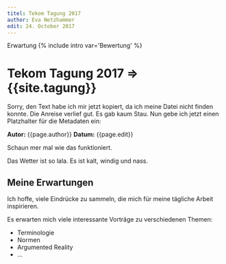 ```yaml
---
titel: Tekom Tagung 2017
author: Eva Netzhammer
edit: 24. October 2017
---
```


Erwartung
{% include intro var='Bewertung' %}

# Tekom Tagung 2017 => {{site.tagung}}

Sorry, den Text habe ich mir jetzt kopiert, da ich meine Datei nicht finden konnte.
Die Anreise verlief gut. Es gab kaum Stau.
Nun gebe ich jetzt einen Platzhalter für die Metadaten ein:

**Autor:** {{page.author}}
**Datum:** {{page.edit}}

Schaun mer mal wie das funktioniert.

Das Wetter ist so lala. Es ist kalt, windig und nass.

## Meine Erwartungen

Ich hoffe, viele Eindrücke zu sammeln, die mich für meine tägliche Arbeit inspirieren. 

Es erwarten mich viele interessante Vorträge zu verschiedenen Themen:

* Terminologie
* Normen
* Argumented Reality
* ...
